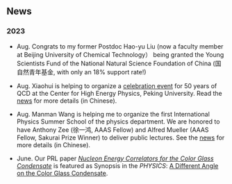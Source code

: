 ## News

### 2023
- Aug. Congrats to my former Postdoc Hao-yu Liu (now a faculty member at Beijing University of Chemical Technology）
  being granted the Young Scientists Fund of the National Natural Science Foundation of China (国自然青年基金, with only an 18% support rate!)

- Aug. Xiaohui is helping to organize a [celebration event](https://indico.ihep.ac.cn/event/19797/) for 50 years of QCD at the Center for High Energy Physics, Peking University. Read the [news](https://rchep.pku.edu.cn/info/1034/1200.htm) for more details (in Chinese). 
  
- Aug. Manman Wang is helping me to organize the first International Physics Summer School of the physics department. We are honored to have Anthony Zee (徐一鸿, AAAS Fellow) and Alfred Mueller (AAAS Fellow, Sakurai Prize Winner) to deliver public lectures. See the [news](https://news.bnu.edu.cn/zx/zhxw/a3062beb4e5348a681e6c30935719363.htm) for more details (in Chinese).

- June. Our PRL paper *[Nucleon Energy Correlators for the Color Glass Condensate](https://journals.aps.org/prl/abstract/10.1103/PhysRevLett.130.181901)* is featured as Synopsis in the *PHYSICS*: [A Different Angle on the Color Glass Condensate](https://physics.aps.org/articles/v16/s89).
 
  
